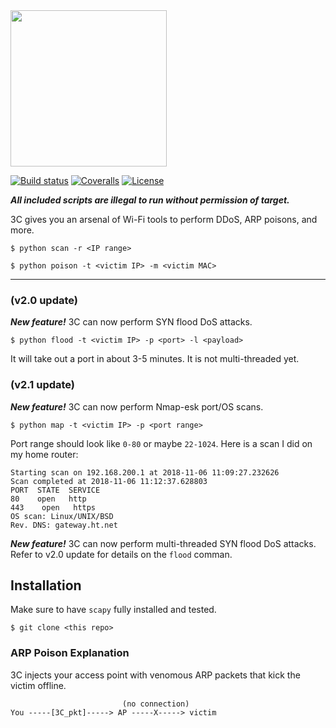 
<img src="https://github.com/PyDever/AirCat/blob/master/img/3c%20(1).png" width="250">

 [![Build status](https://ci.appveyor.com/api/projects/status/pjxh5g91jpbh7t84?svg=true)](https://ci.appveyor.com/project/tygerbytes/resourcefitness) 
[![Coveralls](https://coveralls.io/repos/github/tygerbytes/ResourceFitness/badge.svg?branch=master)](https://coveralls.io/github/tygerbytes/ResourceFitness?branch=master) 
[![License](https://img.shields.io/badge/License-BSD%202--Clause-orange.svg)](https://opensource.org/licenses/BSD-2-Clause)
<br>

***All included scripts are illegal to run without permission of target.***

3C gives you an arsenal of Wi-Fi tools to perform DDoS, ARP poisons, and more. 
```
$ python scan -r <IP range>
```
```
$ python poison -t <victim IP> -m <victim MAC>
```
<hr>

### (v2.0 update)

***New feature!***
3C can now perform SYN flood DoS attacks.
```
$ python flood -t <victim IP> -p <port> -l <payload>
```
It will take out a port in about 3-5 minutes. It is not 
multi-threaded yet.

### (v2.1 update)

***New feature!*** 
3C can now perform Nmap-esk port/OS scans.
```
$ python map -t <victim IP> -p <port range>
```
Port range should look like `0-80` or maybe `22-1024`.
Here is a scan I did on my home router:
```
Starting scan on 192.168.200.1 at 2018-11-06 11:09:27.232626 
Scan completed at 2018-11-06 11:12:37.628803
PORT  STATE  SERVICE
80    open   http
443    open   https
OS scan: Linux/UNIX/BSD
Rev. DNS: gateway.ht.net
```

***New feature!***
3C can now perform multi-threaded SYN flood DoS attacks.
Refer to v2.0 update for details on the `flood` comman.

## Installation 
Make sure to have `scapy` fully installed and tested.
```
$ git clone <this repo>
```

### ARP Poison Explanation
3C injects your access point with venomous ARP packets that kick the victim offline. 
```
                         (no connection)
You -----[3C_pkt]-----> AP -----X-----> victim
```

